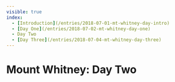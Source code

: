 ```yaml
---
visible: true
index: 
  - [Introduction](/entries/2018-07-01-mt-whitney-day-intro)
  - [Day One](/entries/2018-07-02-mt-whitney-day-one)
  - Day Two
  - [Day Three](/entries/2018-07-04-mt-whitney-day-three)
---
```


# Mount Whitney: Day Two